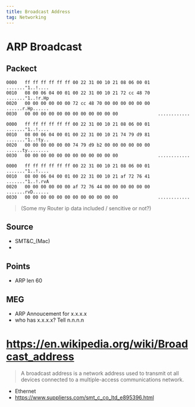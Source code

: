 ```yaml
---
title: Broadcast Address
tag: Networking
---
```


# ARP Broadcast


## Packect

```
0000   ff ff ff ff ff ff 00 22 31 00 10 21 08 06 00 01   ......."1..!....
0010   08 00 06 04 00 01 00 22 31 00 10 21 72 cc 48 70   ......."1..!r.Hp
0020   00 00 00 00 00 00 72 cc 48 70 00 00 00 00 00 00   ......r.Hp......
0030   00 00 00 00 00 00 00 00 00 00 00 00               ............
```

```
0000   ff ff ff ff ff ff 00 22 31 00 10 21 08 06 00 01   ......."1..!....
0010   08 00 06 04 00 01 00 22 31 00 10 21 74 79 d9 81   ......."1..!ty..
0020   00 00 00 00 00 00 74 79 d9 b2 00 00 00 00 00 00   ......ty........
0030   00 00 00 00 00 00 00 00 00 00 00 00               ............
```

```
0000   ff ff ff ff ff ff 00 22 31 00 10 21 08 06 00 01   ......."1..!....
0010   08 00 06 04 00 01 00 22 31 00 10 21 af 72 76 41   ......."1..!.rvA
0020   00 00 00 00 00 00 af 72 76 44 00 00 00 00 00 00   .......rvD......
0030   00 00 00 00 00 00 00 00 00 00 00 00               ............
```

> (Some my Router ip data included / sencitive or not?)


## Source
- SMT&C_(Mac)
-

## Points
- ARP len 60


## MEG
- ARP Annoucement for x.x.x.x
- who has x.x.x.x? Tell n.n.n.n


# https://en.wikipedia.org/wiki/Broadcast_address

> A broadcast address is a network address used to transmit ot all devices connected to a multiple-access communications network.

- Ethernet
- https://www.supplierss.com/smt_c_co_ltd_e895396.html


